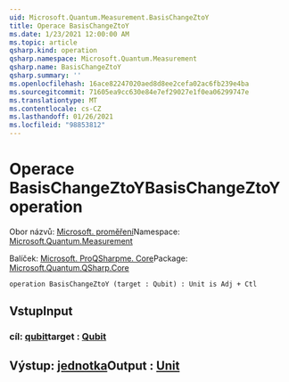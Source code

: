 ```yaml
---
uid: Microsoft.Quantum.Measurement.BasisChangeZtoY
title: Operace BasisChangeZtoY
ms.date: 1/23/2021 12:00:00 AM
ms.topic: article
qsharp.kind: operation
qsharp.namespace: Microsoft.Quantum.Measurement
qsharp.name: BasisChangeZtoY
qsharp.summary: ''
ms.openlocfilehash: 16ace82247020aed8d8ee2cefa02ac6fb239e4ba
ms.sourcegitcommit: 71605ea9cc630e84e7ef29027e1f0ea06299747e
ms.translationtype: MT
ms.contentlocale: cs-CZ
ms.lasthandoff: 01/26/2021
ms.locfileid: "98853812"
---
```

# <a name="basischangeztoy-operation"></a><span data-ttu-id="9b4c3-102">Operace BasisChangeZtoY</span><span class="sxs-lookup"><span data-stu-id="9b4c3-102">BasisChangeZtoY operation</span></span>

<span data-ttu-id="9b4c3-103">Obor názvů: [Microsoft. proměření](xref:Microsoft.Quantum.Measurement)</span><span class="sxs-lookup"><span data-stu-id="9b4c3-103">Namespace: [Microsoft.Quantum.Measurement](xref:Microsoft.Quantum.Measurement)</span></span>

<span data-ttu-id="9b4c3-104">Balíček: [Microsoft. ProQSharpme. Core](https://nuget.org/packages/Microsoft.Quantum.QSharp.Core)</span><span class="sxs-lookup"><span data-stu-id="9b4c3-104">Package: [Microsoft.Quantum.QSharp.Core](https://nuget.org/packages/Microsoft.Quantum.QSharp.Core)</span></span>




```qsharp
operation BasisChangeZtoY (target : Qubit) : Unit is Adj + Ctl
```


## <a name="input"></a><span data-ttu-id="9b4c3-105">Vstup</span><span class="sxs-lookup"><span data-stu-id="9b4c3-105">Input</span></span>

### <a name="target--qubit"></a><span data-ttu-id="9b4c3-106">cíl: [qubit](xref:microsoft.quantum.lang-ref.qubit)</span><span class="sxs-lookup"><span data-stu-id="9b4c3-106">target : [Qubit](xref:microsoft.quantum.lang-ref.qubit)</span></span>





## <a name="output--unit"></a><span data-ttu-id="9b4c3-107">Výstup: [jednotka](xref:microsoft.quantum.lang-ref.unit)</span><span class="sxs-lookup"><span data-stu-id="9b4c3-107">Output : [Unit](xref:microsoft.quantum.lang-ref.unit)</span></span>

